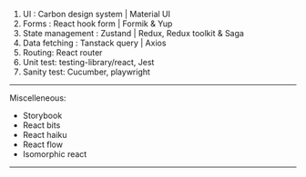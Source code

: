 1. UI : Carbon design system | Material UI
2. Forms : React hook form | Formik & Yup
3. State management : Zustand | Redux, Redux toolkit & Saga
4. Data fetching : Tanstack query | Axios
5. Routing: React router
6. Unit test: testing-library/react, Jest
7. Sanity test: Cucumber, playwright

---

Miscelleneous:

- Storybook
- React bits
- React haiku
- React flow
- Isomorphic react

---
